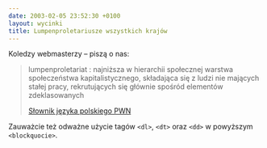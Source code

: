 ```yaml
---
date: 2003-02-05 23:52:30 +0100
layout: wycinki
title: Lumpenproletariusze wszystkich krajów
---
```


Koledzy webmasterzy – piszą o nas:

> lumpenproletariat
> : najniższa w hierarchii społecznej warstwa społeczeństwa kapitalistycznego, składająca się z ludzi nie mających stałej pracy, rekrutujących się głównie spośród elementów zdeklasowanych
>
> [Słownik języka polskiego PWN](http://sjp.pwn.pl/haslo.php?id=29525 '„lumpenproletariat” na sjp.pwn.pl')

Zauważcie też odważne użycie tagów `<dl>`, `<dt>` oraz `<dd>` w powyższym `<blockquocie>`.

